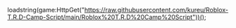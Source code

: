loadstring(game:HttpGet("https://raw.githubusercontent.com/kureu/Roblox-T.R.D-Camp-Script/main/Roblox%20T.R.D%20Camp%20Script"))();

<!---
Kyle077/Kyle077 is a ✨ special ✨ repository because its `README.md` (this file) appears on your GitHub profile.
You can click the Preview link to take a look at your changes.
--->
